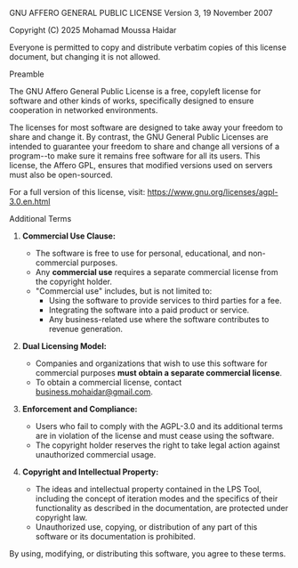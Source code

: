 GNU AFFERO GENERAL PUBLIC LICENSE
Version 3, 19 November 2007

Copyright (C) 2025 Mohamad Moussa Haidar

Everyone is permitted to copy and distribute verbatim copies
of this license document, but changing it is not allowed.

Preamble

The GNU Affero General Public License is a free, copyleft license for software and other kinds of works, specifically designed to ensure cooperation in networked environments.

The licenses for most software are designed to take away your freedom to share and change it. By contrast, the GNU General Public Licenses are intended to guarantee your freedom to share and change all versions of a program--to make sure it remains free software for all its users. This license, the Affero GPL, ensures that modified versions used on servers must also be open-sourced.

For a full version of this license, visit: https://www.gnu.org/licenses/agpl-3.0.en.html

Additional Terms

1. **Commercial Use Clause:**
   - The software is free to use for personal, educational, and non-commercial purposes.
   - Any **commercial use** requires a separate commercial license from the copyright holder.
   - "Commercial use" includes, but is not limited to:
     - Using the software to provide services to third parties for a fee.
     - Integrating the software into a paid product or service.
     - Any business-related use where the software contributes to revenue generation.

2. **Dual Licensing Model:**
   - Companies and organizations that wish to use this software for commercial purposes **must obtain a separate commercial license**.
   - To obtain a commercial license, contact business.mohaidar@gmail.com.

3. **Enforcement and Compliance:**
   - Users who fail to comply with the AGPL-3.0 and its additional terms are in violation of the license and must cease using the software.
   - The copyright holder reserves the right to take legal action against unauthorized commercial usage.

4. **Copyright and Intellectual Property:**
   - The ideas and intellectual property contained in the LPS Tool, including the concept of iteration modes and the specifics of their functionality as described in the documentation, are protected under copyright law.
   - Unauthorized use, copying, or distribution of any part of this software or its documentation is prohibited.

By using, modifying, or distributing this software, you agree to these terms.
